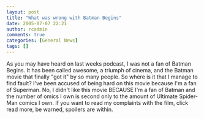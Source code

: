 ```yaml
---
layout: post
title: "What was wrong with Batman Begins"
date: 2005-07-07 22:21
author: rcadmin
comments: true
categories: [General News]
tags: []
---
```

As you may have heard on last weeks podcast, I was not a fan of Batman Begins. It has been called awesome, a triumph of cinema, and the Batman movie that finally "got it" by so many people. So where is it that I manage to find fault? I've been accused of being hard on this movie because I'm a fan of Superman. No, I didn't like this movie BECAUSE I'm a fan of Batman and the number of  omics I own is second only to the amount of Ultimate Spider-Man comics I own. If you want to read my complaints with the film, click read more, be warned, spoilers are within.
